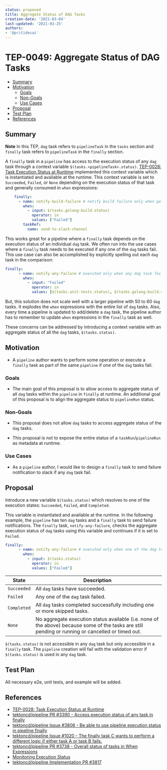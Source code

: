 ```yaml
---
status: proposed
title: Aggregate Status of DAG Tasks
creation-date: '2021-03-04'
last-updated: '2021-03-25'
authors:
- '@pritidesai'
---
```


# TEP-0049: Aggregate Status of DAG Tasks

<!-- toc -->
- [Summary](#summary)
- [Motivation](#motivation)
  - [Goals](#goals)
  - [Non-Goals](#non-goals)
  - [Use Cases](#use-cases)
- [Proposal](#proposal)
- [Test Plan](#test-plan)
- [References](#references)
<!-- /toc -->

## Summary

**Note** In this TEP, `dag` task refers to `pipelineTask` in the `tasks` section and `finally` task refers to
`pipelineTask` in the `finally` section.

A `finally` task in a `pipeline` has access to the execution status of any `dag` task through a context variable
`$(tasks.<pipelineTask>.status)`. [TEP-0028: Task Execution Status at Runtime](0028-task-execution-status-at-runtime.md)
implemented this context variable which is instantiated and available at the runtime. This context variable is set
to `Succeeded`, `Failed`, or `None` depending on the execution status of that task and generally consumed in
`when` expressions:

```yaml
    finally:
      - name: notify-build-failure # notify build failure only when golang-build task fails
        when:
          - input: $(tasks.golang-build.status)
            operator: in
            values: ["Failed"]
        taskRef:
          name: send-to-slack-channel
```


This works great for a pipeline where a `finally` task depends on the execution status of an individual `dag` task.
We often run into the use cases where a `finally` task needs to be executed if any one of the `dag` tasks fail.
This use case can also be accomplished by explicitly spelling out each `dag` task in the comparison:

```yaml
finally:
      - name: notify-any-failure # executed only when any dag task fail
        when:
          - input: "Failed"
            operator: in
            values: [$(tasks.unit-tests.status), $(tasks.golang-build.status), $(tasks.deploy.status)]
```

But, this solution does not scale well with a larger pipeline with 50 to 60 `dag` tasks. It explodes the `when`
expressions with the entire list of `dag` tasks. Also, every time a pipeline is updated to add/delete a `dag` task,
the pipeline author has to remember to update `when` expressions in the `finally` task as well.

These concerns can be addressed by introducing a context variable with an aggregate status of all the `dag` tasks,
`$(tasks.status)`.


## Motivation

* A `pipeline` author wants to perform some operation or execute a `finally` task as part of the same `pipeline` if one
  of the `dag` tasks fail.

### Goals

* The main goal of this proposal is to allow access to aggregate status of all `dag` tasks within the `pipeline`
  in `finally` at runtime. An additional goal of this proposal is to align the aggregate status to `pipelineRun` status.

### Non-Goals

* This proposal does not allow `dag` tasks to access aggregate status of the `dag` tasks.

* This proposal is not to expose the entire status of a `taskRun`/`pipelineRun` as metadata at runtime.

### Use Cases

* As a `pipeline` author, I would like to design a `finally` task to send failure notification to slack if any `dag`
  task fail.
  
## Proposal

Introduce a new variable `$(tasks.status)` which resolves to one of the execution states: `Succeeded`, `Failed`,
and `Completed`.

This variable is instantiated and available at the runtime. In the following example, the `pipeline` has ten `dag` tasks
and a `finally` task to send failure notifications. The `finally` task, `notify-any-failure`, checks the aggregate
execution status of `dag` tasks using this variable and continues if it is set to `Failed`.

```yaml
finally:
      - name: notify-any-failure # executed only when one of the dag tasks fail
        when:
          - input: $(tasks.status)
            operator: in
            values: ["Failed"]
```

| State | Description |
| ----- | ----------- |
| `Succeeded` | All `dag` tasks have succeeded. |
| `Failed` | Any one of the `dag` task failed. |
| `Completed` | All `dag` tasks completed successfully including one or more skipped tasks. |
| `None` | No aggregate execution status available (i.e. none of the above) because some of the tasks are still pending or running or cancelled or timed out. |

`$(tasks.status)` is not accessible in any `dag` task but only accessible in a `finally` task. The `pipeline` creation
will fail with the validation error if `$(tasks.status)` is used in any `dag` task.

## Test Plan

All necessary e2e, unit tests, and example will be added.

## References

* [TEP-0028: Task Execution Status at Runtime](0028-task-execution-status-at-runtime.md)
* [tektoncd/pipeline PR #3390 - Access execution status of any task in finally](https://github.com/tektoncd/pipeline/pull/3390) 
* [tektoncd/pipeline Issue #3806 - Be able to use pipeline execution status in pipeline finally](https://github.com/tektoncd/pipeline/issues/3806)
* [tektoncd/pipeline Issue #1020 - The finally task C wants to perform a different logic if either task A or task B fails.](https://github.com/tektoncd/pipeline/issues/1020#issuecomment-747156100)
* [tektoncd/pipeline PR #3738 - Overall status of tasks in When Expressions](https://github.com/tektoncd/pipeline/pull/3738#discussion_r568618980)
* [Monitoring Execution Status](https://github.com/tektoncd/pipeline/blob/master/docs/pipelineruns.md#monitoring-execution-status)
* [tektoncd/pipeline Implementation PR #3817](https://github.com/tektoncd/pipeline/pull/3817)

